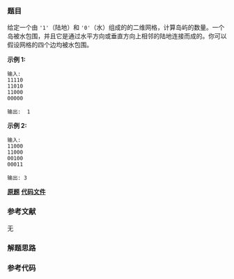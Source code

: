 ### 题目
给定一个由 `'1'`（陆地）和
`'0'`（水）组成的的二维网格，计算岛屿的数量。一个岛被水包围，并且它是通过水平方向或垂直方向上相邻的陆地连接而成的。你可以假设网格的四个边均被水包围。

**示例 1:**

    
    
    输入:
    11110
    11010
    11000
    00000
    
    输出:  1
    

**示例  2:**

    
    
    输入:
    11000
    11000
    00100
    00011
    
    输出: 3
    

 **[原题](https://leetcode-cn.com/problems/number-of-islands/)**    **[代码文件]()**


### 参考文献
无

### 解题思路




### 参考代码

```go


```




